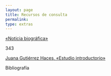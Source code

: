 ```yaml
---
layout: page
title: Recursos de consulta
permalink: 
type: extras
---
```


<a class="no-underline" href="{{ site.baseurl }}/noticia_biografica05">«Noticia biográfica»</a>

343

 <a class="no-underline" href="{{ site.baseurl }}/JGHestudio09.html">Juana Gutiérrez Haces, «Estudio introductorio» </a>


 Bibliografía

